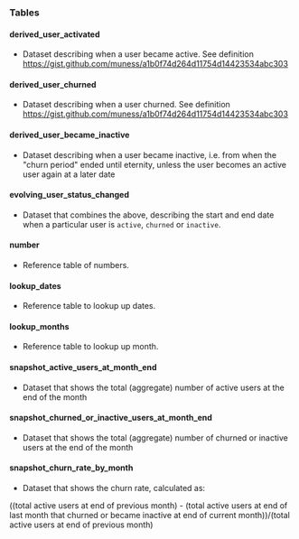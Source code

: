 ### Tables

#### derived_user_activated
* Dataset describing when a user became active. See definition https://gist.github.com/muness/a1b0f74d264d11754d14423534abc303

#### derived_user_churned
* Dataset describing when a user churned. See definition https://gist.github.com/muness/a1b0f74d264d11754d14423534abc303

#### derived_user_became_inactive
* Dataset describing when a user became inactive, i.e. from when the "churn period" ended until eternity, unless the user becomes an active user again at a later date

#### evolving_user_status_changed
* Dataset that combines the above, describing the start and end date when a particular user is `active`, `churned` or `inactive`.

#### number
* Reference table of numbers.

#### lookup_dates
* Reference table to lookup up dates.

#### lookup_months
* Reference table to lookup up month.

#### snapshot_active_users_at_month_end
* Dataset that shows the total (aggregate) number of active users at the end of the month

#### snapshot_churned_or_inactive_users_at_month_end
* Dataset that shows the total (aggregate) number of churned or inactive users at the end of the month

#### snapshot_churn_rate_by_month
* Dataset that shows the churn rate, calculated as:

((total active users at end of previous month) - (total active users at end of last month that churned or became inactive at end of current month))/(total active users at end of previous month)
